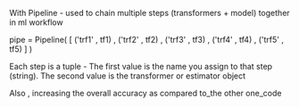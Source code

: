 With Pipeline  - used to chain multiple steps (transformers + model) together in ml workflow

pipe = Pipeline( [ ('trf1' , tf1) , ('trf2' , tf2) , ('trf3' , tf3) , ('trf4' , tf4) , ('trf5' , tf5) ] )

Each step is a tuple -
The first value is the name you assign to that step (string).
The second value is the transformer or estimator object

Also , increasing the overall accuracy as compared to_the  other one_code
